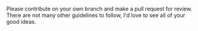 Please contribute on your own branch and make a pull request for review. There are not many other guidelines to follow, I'd love to see all of your good ideas. 
